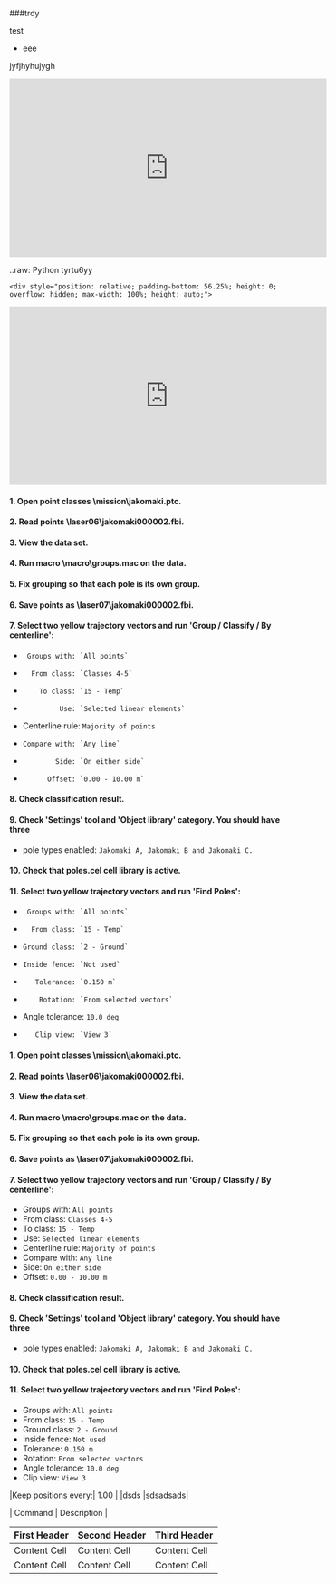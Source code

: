 ###trdy

test
* eee

jyfjhyhujygh


<iframe width="560" height="315" src="https://www.youtube.com/embed/2Q_ZzBGPdqE?start=10" frameborder="0" allow="autoplay; encrypted-media" allowfullscreen></iframe>

..raw: Python
tyrtu6yy



    <div style="position: relative; padding-bottom: 56.25%; height: 0; overflow: hidden; max-width: 100%; height: auto;">
<iframe width="560" height="315" src="https://www.youtube.com/embed/2Q_ZzBGPdqE?start=10" frameborder="0" allow="autoplay; encrypted-media" allowfullscreen></iframe>
    </div>

#### 1. Open point classes \mission\jakomaki.ptc.
#### 2. Read points \laser06\jakomaki000002.fbi.
#### 3. View the data set.
#### 4. Run macro \macro\groups.mac on the data.
#### 5. Fix grouping so that each pole is its own group.
#### 6. Save points as \laser07\jakomaki000002.fbi.
#### 7. Select two yellow trajectory vectors and run 'Group / Classify / By centerline':
*      Groups with: `All points`
*       From class: `Classes 4-5`
*         To class: `15 - Temp`
*              Use: `Selected linear elements`
*  Centerline rule: `Majority of points`
*     Compare with: `Any line`
*             Side: `On either side`
*           Offset: `0.00 - 10.00 m`
#### 8. Check classification result.
#### 9. Check 'Settings' tool and 'Object library' category. You should have three
*    pole types enabled: `Jakomaki A, Jakomaki B and Jakomaki C.`
#### 10. Check that poles.cel cell library is active.
#### 11. Select two yellow trajectory vectors and run 'Find Poles':
*      Groups with: `All points`
*       From class: `15 - Temp`
*     Ground class: `2 - Ground`
*     Inside fence: `Not used`
*        Tolerance: `0.150 m`
*         Rotation: `From selected vectors`
*  Angle tolerance: `10.0 deg`
*        Clip view: `View 3`

#### 1. Open point classes \mission\jakomaki.ptc.
#### 2. Read points \laser06\jakomaki000002.fbi.
#### 3. View the data set.
#### 4. Run macro \macro\groups.mac on the data.
#### 5. Fix grouping so that each pole is its own group.
#### 6. Save points as \laser07\jakomaki000002.fbi.
#### 7. Select two yellow trajectory vectors and run 'Group / Classify / By centerline':
* Groups with: `All points`
* From class: `Classes 4-5`
* To class: `15 - Temp`
* Use: `Selected linear elements`
*  Centerline rule: `Majority of points`
* Compare with: `Any line`
* Side: `On either side`
* Offset: `0.00 - 10.00 m`
#### 8. Check classification result.
#### 9. Check 'Settings' tool and 'Object library' category. You should have three
* pole types enabled: `Jakomaki A, Jakomaki B and Jakomaki C.`
#### 10. Check that poles.cel cell library is active.
#### 11. Select two yellow trajectory vectors and run 'Find Poles':
* Groups with: `All points`
* From class: `15 - Temp`
* Ground class: `2 - Ground`
* Inside fence: `Not used`
* Tolerance: `0.150 m`
* Rotation: `From selected vectors`
*  Angle tolerance: `10.0 deg`
* Clip view: `View 3`



|Keep positions every:| 		1.00 | 
|dsds |sdsadsads|

| Command | Description |



First Header | Second Header | Third Header
------------ | ------------- | ------------
Content Cell | Content Cell  | Content Cell
Content Cell | Content Cell  | Content Cell


